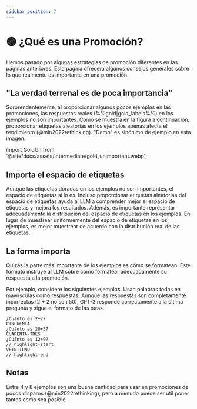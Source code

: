 ```yaml
---
sidebar_position: 7
---
```


# 🟢 ¿Qué es una Promoción?

Hemos pasado por algunas estrategias de promoción diferentes en las páginas anteriores. Esta página ofrecerá algunos consejos generales sobre lo que realmente es importante en una promoción.

## "La verdad terrenal es de poca importancia"

Sorprendentemente, al proporcionar algunos pocos ejemplos en las promociones, las respuestas reales (%%gold|gold_labels%%) en los ejemplos no son importantes. Como se muestra en la figura a continuación, proporcionar etiquetas aleatorias en los ejemplos apenas afecta el rendimiento (@min2022rethinking). "Demo" es sinónimo de ejemplo en esta imagen.

import GoldUn from '@site/docs/assets/intermediate/gold_unimportant.webp';

<div style={{textAlign: 'center'}}>
  <LazyLoadImage src={GoldUn} style={{width: "750px"}} />
</div>

## Importa el espacio de etiquetas

Aunque las etiquetas doradas en los ejemplos no son importantes, el espacio de etiquetas sí lo es. Incluso proporcionar etiquetas aleatorias del espacio de etiquetas ayuda al LLM a comprender mejor el espacio de etiquetas y mejora los resultados. Además, es importante representar adecuadamente la distribución del espacio de etiquetas en los ejemplos. En lugar de muestrear uniformemente del espacio de etiquetas en los ejemplos, es mejor muestrear de acuerdo con la distribución real de las etiquetas.

## La forma importa

Quizás la parte más importante de los ejemplos es cómo se formatean. Este formato instruye al LLM sobre cómo formatear adecuadamente su respuesta a la promoción.

Por ejemplo, considere los siguientes ejemplos. Usan palabras todas en mayúsculas como respuestas. Aunque las respuestas son completamente incorrectas (2 + 2 no son 50), GPT-3 responde correctamente a la última pregunta y sigue el formato de las otras.

```text
¿Cuánto es 2+2?
CINCUENTA
¿Cuánto es 20+5?
CUARENTA-TRES
¿Cuánto es 12+9?
// highlight-start
VEINTIUNO
// highlight-end
```

## Notas

Entre 4 y 8 ejemplos son una buena cantidad para usar en promociones de pocos disparos (@min2022rethinking), pero a menudo puede ser útil poner tantos como sea posible.

[^labelspace]: See the [vocabulary reference](https://learnprompting.org/docs/vocabulary#labels) for more info.
